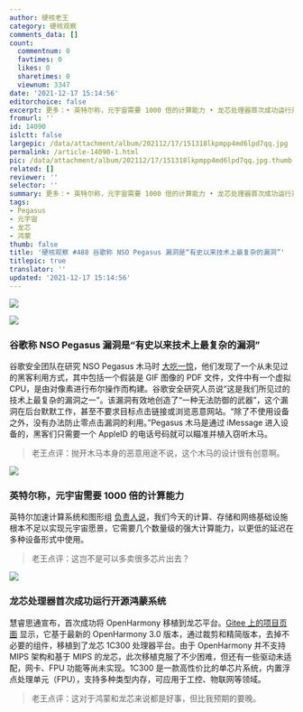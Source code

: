 ```yaml
---
author: 硬核老王
category: 硬核观察
comments_data: []
count:
  commentnum: 0
  favtimes: 0
  likes: 0
  sharetimes: 0
  viewnum: 3347
date: '2021-12-17 15:14:56'
editorchoice: false
excerpt: 更多：• 英特尔称，元宇宙需要 1000 倍的计算能力 • 龙芯处理器首次成功运行开源鸿蒙系统
fromurl: ''
id: 14090
islctt: false
largepic: /data/attachment/album/202112/17/151318lkpmpp4md6lpd7qq.jpg
permalink: /article-14090-1.html
pic: /data/attachment/album/202112/17/151318lkpmpp4md6lpd7qq.jpg.thumb.jpg
related: []
reviewer: ''
selector: ''
summary: 更多：• 英特尔称，元宇宙需要 1000 倍的计算能力 • 龙芯处理器首次成功运行开源鸿蒙系统
tags:
- Pegasus
- 元宇宙
- 龙芯
- 鸿蒙
thumb: false
title: '硬核观察 #488 谷歌称 NSO Pegasus 漏洞是“有史以来技术上最复杂的漏洞”'
titlepic: true
translator: ''
updated: '2021-12-17 15:14:56'
---
```


![](/data/attachment/album/202112/17/151318lkpmpp4md6lpd7qq.jpg)


![](/data/attachment/album/202112/17/151359rr0er80hhr374rbe.jpg)


### 谷歌称 NSO Pegasus 漏洞是“有史以来技术上最复杂的漏洞”


谷歌安全团队在研究 NSO Pegasus 木马时 [大吃一惊](https://www.securityweek.com/google-says-nso-pegasus-zero-click-most-technically-sophisticated-exploit-ever-seen)，他们发现了一个从未见过的黑客利用方式，其中包括一个假装是 GIF 图像的 PDF 文件，文件中有一个虚拟 CPU，是由对像素进行布尔操作而构建。谷歌安全研究人员说“这是我们所见过的技术上最复杂的漏洞之一”。该漏洞有效地创造了“一种无法防御的武器”，这个漏洞在后台默默工作，甚至不要求目标点击链接或浏览恶意网站。“除了不使用设备之外，没有办法防止零点击漏洞的利用。”Pegasus 木马是通过 iMessage 进入设备的，黑客们只需要一个 AppleID 的电话号码就可以瞄准并植入窃听木马。



> 
> 老王点评：抛开木马本身的恶意用途不说，这个木马的设计很有创意啊。
> 
> 
> 


![](/data/attachment/album/202112/17/151408bc13pmp8v3xfcy6r.jpg)


### 英特尔称，元宇宙需要 1000 倍的计算能力


英特尔加速计算系统和图形组 [负责人说](https://www.businessinsider.in/tech/news/metaverse-vision-requires-1000x-more-computational-power-intel/articleshow/88316064.cms)，我们今天的计算、存储和网络基础设施根本不足以实现元宇宙愿景，它需要几个数量级的强大计算能力，以更低的延迟在多种设备形式中使用。



> 
> 老王点评：这岂不是可以多卖很多芯片出去？
> 
> 
> 


![](/data/attachment/album/202112/17/151427f65l8x7ipbkcpc55.jpg)


### 龙芯处理器首次成功运行开源鸿蒙系统


慧睿思通宣布，首次成功将 OpenHarmony 移植到龙芯平台。[Gitee 上的项目页面](https://gitee.com/guangzhou-huirui-stone-co-ltd_0/Loongson-1c300b-OpenHarmony) 显示，它基于最新的 OpenHarmony 3.0 版本，通过裁剪和精简版本，去掉不必要的组件，移植到了龙芯 1C300 处理器平台。由于 OpenHarmony 并不支持 MIPS 架构和基于 MIPS 的龙芯，此次移植克服了不少困难，但还有一些驱动未适配，网卡、FPU 功能等尚未实现。1C300 是一款高性价比的单芯片系统，内置浮点处理单元（FPU），支持多种类型内存，可应用于工控、物联网等领域。



> 
> 老王点评：这对于鸿蒙和龙芯来说都是好事，但比我预期的要晚。
> 
> 
>